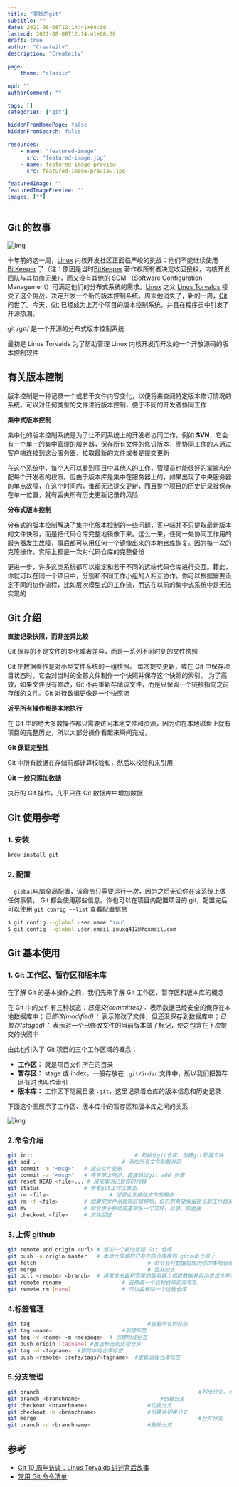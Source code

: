 ```yaml
---
title: "美妙的git"
subtitle: ""
date: 2021-08-08T12:14:41+08:00
lastmod: 2021-08-08T12:14:41+08:00
draft: true
author: "Createitv"
description: "Createitv"

page:
    theme: "classic"

upd: ""
authorComment: ""

tags: []
categories: ["git"]

hiddenFromHomePage: false
hiddenFromSearch: false

resources:
    - name: "featured-image"
      src: "featured-image.jpg"
    - name: featured-image-preview
      src: featured-image-preview.jpg

featuredImage: ""
featuredImagePreview: ""
images: [""]
---
```


## Git 的故事

![img](https://linuxstory.org/wp-content/uploads/2015/04/git-training-philadelphia-pa.png)

十年前的这一周，[Linux](https://linuxstory.org/tag/linux/) 内核开发社区正面临严峻的挑战：他们不能继续使用 [BitKeeper](https://linuxstory.org/tag/bitkeeper/) 了（注：原因是当时[BitKeeper](https://linuxstory.org/tag/bitkeeper/) 著作权所有者决定收回授权，内核开发团队与其协商无果），而又没有其他的 SCM （Software Configuration Management）可满足他们的分布式系统的需求。[Linux](https://linuxstory.org/tag/linux/) 之父 [Linus Torvalds](https://linuxstory.org/tag/linus-torvalds/) 接受了这个挑战，决定开发一个新的版本控制系统。周末他消失了，新的一周，[Git](https://linuxstory.org/tag/git/) 问世了。今天，[Git](https://linuxstory.org/tag/git/) 已经成为上万个项目的版本控制系统，并且在程序员中引发了开源热潮。

git /gɪt/ 是一个开源的分布式版本控制系统

最初是 Linus Torvalds 为了帮助管理 Linux 内核开发而开发的一个开放源码的版本控制软件

## 有关版本控制

版本控制是一种记录一个或若干文件内容变化，以便将来查阅特定版本修订情况的系统。可以对任何类型的文件进行版本控制，便于不同的开发者协同工作

**集中式版本控制**

集中化的版本控制系统是为了让不同系统上的开发者协同工作。例如 **SVN**，它会有一个单一的集中管理的服务器，保存所有文件的修订版本，而协同工作的人通过客户端连接到这台服务器，拉取最新的文件或者是提交更新

在这个系统中，每个人可以看到项目中其他人的工作，管理员也能很好的掌握和分配每个开发者的权限。但由于版本库是集中在服务器上的，如果出现了中央服务器的单点故障，在这个时间内，谁都无法提交更新，而且整个项目的历史记录被保存在单一位置，就有丢失所有历史更新记录的风险

**分布式版本控制**

分布式的版本控制解决了集中化版本控制的一些问题，客户端并不只提取最新版本的文件快照，而是把代码仓库完整地镜像下来。这么一来，任何一处协同工作用的服务器发生故障，事后都可以用任何一个镜像出来的本地仓库恢复。因为每一次的克隆操作，实际上都是一次对代码仓库的完整备份

更进一步，许多这类系统都可以指定和若干不同的远端代码仓库进行交互。籍此，你就可以在同一个项目中，分别和不同工作小组的人相互协作。你可以根据需要设定不同的协作流程，比如层次模型式的工作流，而这在以前的集中式系统中是无法实现的

## Git 介绍

**直接记录快照，而非差异比较**

Git 保存的不是文件的变化或者差异，而是一系列不同时刻的文件快照

Git 把数据看作是对小型文件系统的一组快照。 每次提交更新，或在 Git 中保存项目状态时，它会对当时的全部文件制作一个快照并保存这个快照的索引。 为了高效，如果文件没有修改，Git 不再重新存储该文件，而是只保留一个链接指向之前存储的文件。Git 对待数据更像是一个快照流

**近乎所有操作都是本地执行**

在 Git 中的绝大多数操作都只需要访问本地文件和资源，因为你在本地磁盘上就有项目的完整历史，所以大部分操作看起来瞬间完成，

**Git 保证完整性**

Git 中所有数据在存储前都计算校验和，然后以校验和来引用

**Git 一般只添加数据**

执行的 Git 操作，几乎只往 Git 数据库中增加数据

## Git 使用参考

### 1. 安装

```bash
brew install git
```

### 2. 配置

`--global`电脑全局配置，该命令只需要运行一次，因为之后无论你在该系统上做任何事情， Git 都会使用那些信息。你也可以在项目内配置项目的 git，配置完后可以使用 `git config --list` 查看配置信息

```bash
$ git config --global user.name "zou"
$ git config --global user.email zouxq412@foxmail.com

```

## Git 基本使用

### 1. Git 工作区、暂存区和版本库

在了解 Git 的基本操作之前，我们先来了解 Git 工作区、暂存区和版本库的概念

在 Git 中的文件有三种状态：_已提交(committed)：_ 表示数据已经安全的保存在本地数据库中；_已修改(modified)：_ 表示修改了文件，但还没保存到数据库中；_已暂存(staged)：_ 表示对一个已修改文件的当前版本做了标记，使之包含在下次提交的快照中

由此也引入了 Git 项目的三个工作区域的概念：

-   **工作区：** 就是项目文件所在的目录
-   **暂存区：** stage 或 index。一般存放在 `.git/index` 文件中，所以我们把暂存区有时也叫作索引
-   **版本库：** 工作区下隐藏目录 `.git`，这里记录着仓库的版本信息和历史记录

下面这个图展示了工作区、版本库中的暂存区和版本库之间的关系：

![img](https://p1-jj.byteimg.com/tos-cn-i-t2oaga2asx/gold-user-assets/2019/10/31/16e1f6b9b4972fda~tplv-t2oaga2asx-watermark.awebp)

### 2.命令介绍

```bash
git init 								# 初始化git仓库，创建git配置文件
git add .  							# 添加所有文件到暂存区
git commit -m "<msg>"   # 提交文件更新
git commit -a "<msg>"   # 等于第上两步，直接跳过git add 步骤
git reset HEAD <file>... # 用来取消已暂存的内容
git status              # 参看git工作区状态
git rm <file> 					# 记录此次移除文件的操作
git rm -f <file>        # 如果把文件从暂存区域移除，但仍然希望保留在当前工作目录中，换句话说，仅是从跟踪清单中删除，使用 --cached 选项即可
git mv                  # 命令用于移动或重命名一个文件、目录、软连接
git checkout <file>     # 文件回退
```

### 3. 上传 github

```bash
git remote add origin <url> # 添加一个新的远程 Git 仓库
git push -u origin master   # 本地仓库或把已存在的仓库推到 github仓库上
git fetch 									# 命令会将数据拉取到你的本地仓库
git merge 									# 合并分支
git pull <remote> <branch>  # 通常会从最初克隆的服务器上抓取数据并自动尝试合并到当前所在的分支
git remote rename 					# 去修改一个远程仓库的简写名
git remote rm [name] 				# 可以去移除一个远程仓库
```

### 4.标签管理

```bash
git tag  									#查看所有的标签
git tag <name>  					#创建标签
git tag -v <name> -m <message>	# 创建附注标签
git push origin [tagname] #推送标签到远程仓库
git tag -d <tagname>  #删除本地仓库标签
git push <remote> :refs/tags/<tagname>  #更新远程仓库标签


```

### 5.分支管理

```bash
git branch 													#列出分支，当前分支前面会标一个*号
git branch <branchname> 						#创建分支
git checkout <branchname> 					#切换分支
git checkout -b <branchname> 				#创建并切换分支
git merge 													#合并分支
git branch -d <branchname> 					#删除分支

```

## 参考

-   [Git 10 周年访谈：Linus Torvalds 讲述背后故事](https://linuxstory.org/10-years-of-git-an-interview-with-git-creator-linus-torvalds/)
-   [常用 Git 命令清单](https://www.ruanyifeng.com/blog/2015/12/git-cheat-sheet.html)

